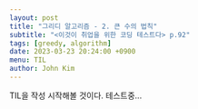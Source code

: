 ```yaml
---
layout: post
title: "그리디 알고리즘 - 2. 큰 수의 법칙"
subtitle: "<이것이 취업을 위한 코딩 테스트다> p.92"
tags: [greedy, algorithm]
date: 2023-03-23 20:24:00 +0900
menu: TIL
author: John Kim
---
```

TIL을 작성 시작해볼 것이다. 테스트중...
